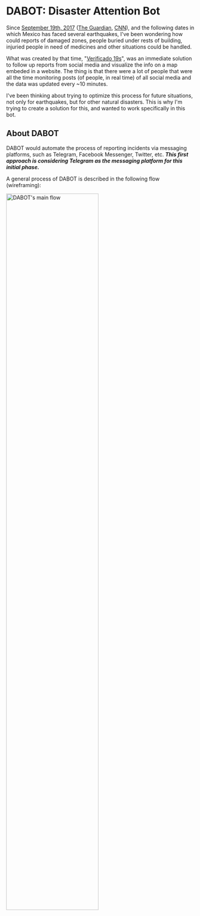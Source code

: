 # DABOT: Disaster Attention Bot

Since [September 19th, 2017](https://en.wikipedia.org/wiki/2017_Central_Mexico_earthquake) ([The Guardian](https://www.theguardian.com/world/live/2017/sep/20/mexico-city-earthquake-dozens-dead-powerful-quake-live-updates), [CNN](http://edition.cnn.com/2017/09/19/americas/mexico-earthquake/index.html)), and the following dates in which Mexico has faced several earthquakes, I've been wondering how could reports of damaged zones, people buried under rests of building, injuried people in need of medicines and other situations could be handled.

What was created by that time, "[Verificado 19s](http://www.verificado19s.org/)", was an immediate solution to follow up reports from social media and visualize the info on a map embeded in a website. The thing is that there were a lot of people that were all the time monitoring posts (of people, in real time) of all social media and the data was updated every ~10 minutes.

I've been thinking about trying to optimize this process for future situations, not only for earthquakes, but for other natural disasters. This is why I'm trying to create a solution for this, and wanted to work specifically in this bot.

## About DABOT

DABOT would automate the process of reporting incidents via messaging platforms, such as Telegram, Facebook Messenger, Twitter, etc. ***This first approach is considering Telegram as the messaging platform for this initial phase.***

A general process of DABOT is described in the following flow (wireframing):

<img src="https://github.com/RodolfoFerro/dabot/blob/master/imgs/flow.png" alt="DABOT's main flow" width="70%">
